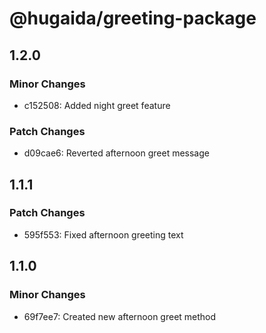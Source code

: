 # @hugaida/greeting-package

## 1.2.0

### Minor Changes

- c152508: Added night greet feature

### Patch Changes

- d09cae6: Reverted afternoon greet message

## 1.1.1

### Patch Changes

- 595f553: Fixed afternoon greeting text

## 1.1.0

### Minor Changes

- 69f7ee7: Created new afternoon greet method
